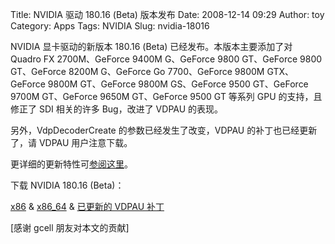 Title: NVIDIA 驱动 180.16 (Beta) 版本发布
Date: 2008-12-14 09:29
Author: toy
Category: Apps
Tags: NVIDIA
Slug: nvidia-18016

NVIDIA 显卡驱动的新版本 180.16 (Beta) 已经发布。本版本主要添加了对
Quadro FX 2700M、GeForce 9400M G、GeForce 9800 GT、GeForce 9800
GT、GeForce 8200M G、GeForce Go 7700、GeForce 9800M GTX、GeForce 9800M
GT、GeForce 9800M GS、GeForce 9500 GT、GeForce 9700M GT、GeForce 9650M
GT、GeForce 9500 GT 等系列 GPU 的支持，且修正了 SDI 相关的许多
Bug，改进了 VDPAU 的表现。

另外，VdpDecoderCreate 的参数已经发生了改变，VDPAU
的补丁也已经更新了，请 VDPAU 用户注意下载。

更详细的更新特性可[参阅这里](http://www.nvnews.net/vbulletin/showthread.php?p=1873716)。

下载 NVIDIA 180.16 (Beta)：

[x86](ftp://download.nvidia.com/XFree86/Linux-x86/180.16/) &
[x86\_64](ftp://download.nvidia.com/XFree86/Linux-x86_64/180.16/) &
[已更新的 VDPAU 补丁](ftp://download.nvidia.com/XFree86/vdpau/)

[感谢 gcell 朋友对本文的贡献]
